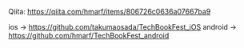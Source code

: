 Qiita: https://qiita.com/hmarf/items/806726c0636a07667ba9

ios -> https://github.com/takumaosada/TechBookFest_iOS
android -> https://github.com/hmarf/TechBookFest_android

